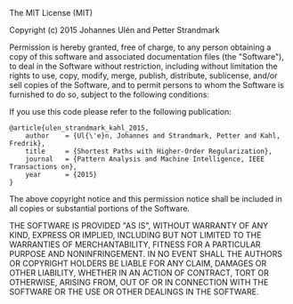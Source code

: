 The MIT License (MIT)

Copyright (c) 2015 Johannes Ulén and Petter Strandmark

Permission is hereby granted, free of charge, to any person obtaining a copy
of this software and associated documentation files (the "Software"), to deal
in the Software without restriction, including without limitation the rights
to use, copy, modify, merge, publish, distribute, sublicense, and/or sell
copies of the Software, and to permit persons to whom the Software is
furnished to do so, subject to the following conditions:

If you use this code please refer to the following publication:


	@article{ulen_strandmark_kahl_2015,
		author    = {Ul{\'e}n, Johannes and Strandmark, Petter and Kahl, Fredrik},	
  		title     = {Shortest Paths with Higher-Order Regularization},
  		journal   =	{Pattern Analysis and Machine Intelligence, IEEE Transactions on}, 
  		year      = {2015}
	}



The above copyright notice and this permission notice shall be included in all
copies or substantial portions of the Software.

THE SOFTWARE IS PROVIDED "AS IS", WITHOUT WARRANTY OF ANY KIND, EXPRESS OR
IMPLIED, INCLUDING BUT NOT LIMITED TO THE WARRANTIES OF MERCHANTABILITY,
FITNESS FOR A PARTICULAR PURPOSE AND NONINFRINGEMENT. IN NO EVENT SHALL THE
AUTHORS OR COPYRIGHT HOLDERS BE LIABLE FOR ANY CLAIM, DAMAGES OR OTHER
LIABILITY, WHETHER IN AN ACTION OF CONTRACT, TORT OR OTHERWISE, ARISING FROM,
OUT OF OR IN CONNECTION WITH THE SOFTWARE OR THE USE OR OTHER DEALINGS IN THE
SOFTWARE.
